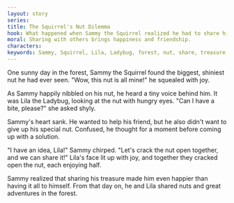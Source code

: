 ```yaml
---
layout: story
series: 
title: The Squirrel's Nut Dilemma
hook: What happened when Sammy the Squirrel realized he had to share his nut treasure?
moral: Sharing with others brings happiness and friendship.
characters: 
keywords: Sammy, Squirrel, Lila, Ladybug, forest, nut, share, treasure, happiness, friendship, dilemma, solution, joy, adventures
---
```


One sunny day in the forest, Sammy the Squirrel found the biggest, shiniest nut he had ever seen. "Wow, this nut is all mine!" he squealed with joy.

As Sammy happily nibbled on his nut, he heard a tiny voice behind him. It was Lila the Ladybug, looking at the nut with hungry eyes. "Can I have a bite, please?" she asked shyly.

Sammy's heart sank. He wanted to help his friend, but he also didn't want to give up his special nut. Confused, he thought for a moment before coming up with a solution.

"I have an idea, Lila!" Sammy chirped. "Let's crack the nut open together, and we can share it!" Lila's face lit up with joy, and together they cracked open the nut, each enjoying half.

Sammy realized that sharing his treasure made him even happier than having it all to himself. From that day on, he and Lila shared nuts and great adventures in the forest.
